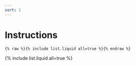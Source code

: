 ```yaml
---
sort: 1
---
```


# Instructions

```
{% raw %}{% include list.liquid all=true %}{% endraw %}
```

{% include list.liquid all=true %}
